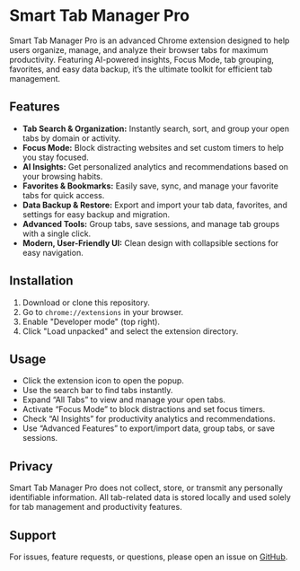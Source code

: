 # Smart Tab Manager Pro

Smart Tab Manager Pro is an advanced Chrome extension designed to help users organize, manage, and analyze their browser tabs for maximum productivity. Featuring AI-powered insights, Focus Mode, tab grouping, favorites, and easy data backup, it’s the ultimate toolkit for efficient tab management.

## Features

- **Tab Search & Organization:** Instantly search, sort, and group your open tabs by domain or activity.
- **Focus Mode:** Block distracting websites and set custom timers to help you stay focused.
- **AI Insights:** Get personalized analytics and recommendations based on your browsing habits.
- **Favorites & Bookmarks:** Easily save, sync, and manage your favorite tabs for quick access.
- **Data Backup & Restore:** Export and import your tab data, favorites, and settings for easy backup and migration.
- **Advanced Tools:** Group tabs, save sessions, and manage tab groups with a single click.
- **Modern, User-Friendly UI:** Clean design with collapsible sections for easy navigation.

## Installation

1. Download or clone this repository.
2. Go to `chrome://extensions` in your browser.
3. Enable "Developer mode" (top right).
4. Click "Load unpacked" and select the extension directory.

## Usage

- Click the extension icon to open the popup.
- Use the search bar to find tabs instantly.
- Expand “All Tabs” to view and manage your open tabs.
- Activate “Focus Mode” to block distractions and set focus timers.
- Check “AI Insights” for productivity analytics and recommendations.
- Use “Advanced Features” to export/import data, group tabs, or save sessions.

## Privacy

Smart Tab Manager Pro does not collect, store, or transmit any personally identifiable information. All tab-related data is stored locally and used solely for tab management and productivity features.

## Support

For issues, feature requests, or questions, please open an issue on [GitHub](https://github.com/absep98/Extension-development-learning/issues).
